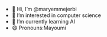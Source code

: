 - 👋 Hi, I’m @maryemmejerbi
- 👀 I’m interested in computer science
- 🌱 I’m currently learning AI
- 😄 Pronouns:Mayoumi


<!---
maryemmejerbi/maryemmejerbi is a ✨ special ✨ repository because its `README.md` (this file) appears on your GitHub profile.
You can click the Preview link to take a look at your changes.
--->
